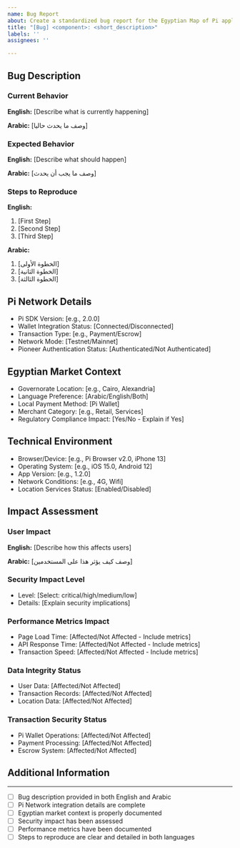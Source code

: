```yaml
---
name: Bug Report
about: Create a standardized bug report for the Egyptian Map of Pi application
title: "[Bug] <component>: <short_description>"
labels: ''
assignees: ''

---
```


<!-- Please complete all required sections in both English and Arabic -->

## Bug Description

### Current Behavior
**English:**
[Describe what is currently happening]

**Arabic:**
[وصف ما يحدث حاليا]

### Expected Behavior
**English:**
[Describe what should happen]

**Arabic:**
[وصف ما يجب أن يحدث]

### Steps to Reproduce
**English:**
1. [First Step]
2. [Second Step]
3. [Third Step]

**Arabic:**
1. [الخطوة الأولى]
2. [الخطوة الثانية]
3. [الخطوة الثالثة]

## Pi Network Details
- Pi SDK Version: [e.g., 2.0.0]
- Wallet Integration Status: [Connected/Disconnected]
- Transaction Type: [e.g., Payment/Escrow]
- Network Mode: [Testnet/Mainnet]
- Pioneer Authentication Status: [Authenticated/Not Authenticated]

## Egyptian Market Context
- Governorate Location: [e.g., Cairo, Alexandria]
- Language Preference: [Arabic/English/Both]
- Local Payment Method: [Pi Wallet]
- Merchant Category: [e.g., Retail, Services]
- Regulatory Compliance Impact: [Yes/No - Explain if Yes]

## Technical Environment
- Browser/Device: [e.g., Pi Browser v2.0, iPhone 13]
- Operating System: [e.g., iOS 15.0, Android 12]
- App Version: [e.g., 1.2.0]
- Network Conditions: [e.g., 4G, Wifi]
- Location Services Status: [Enabled/Disabled]

## Impact Assessment

### User Impact
**English:**
[Describe how this affects users]

**Arabic:**
[وصف كيف يؤثر هذا على المستخدمين]

### Security Impact Level
- Level: [Select: critical/high/medium/low]
- Details: [Explain security implications]

### Performance Metrics Impact
- Page Load Time: [Affected/Not Affected - Include metrics]
- API Response Time: [Affected/Not Affected - Include metrics]
- Transaction Speed: [Affected/Not Affected - Include metrics]

### Data Integrity Status
- User Data: [Affected/Not Affected]
- Transaction Records: [Affected/Not Affected]
- Location Data: [Affected/Not Affected]

### Transaction Security Status
- Pi Wallet Operations: [Affected/Not Affected]
- Payment Processing: [Affected/Not Affected]
- Escrow System: [Affected/Not Affected]

## Additional Information
<!-- Add any other relevant information, screenshots, or error messages -->

---

<!-- Validation Checklist -->
- [ ] Bug description provided in both English and Arabic
- [ ] Pi Network integration details are complete
- [ ] Egyptian market context is properly documented
- [ ] Security impact has been assessed
- [ ] Performance metrics have been documented
- [ ] Steps to reproduce are clear and detailed in both languages
